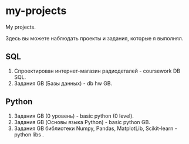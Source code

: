 # my-projects
My projects.

Здесь вы можете наблюдать проекты и задания, которые я выполнял.


## SQL
1. Спроектирован интернет-магазин радиодеталей - coursework DB SQL.
2. Задания GB (Базы данных) - db hw GB.

## Python
1. Задания GB (0 уровень) - basic python (0 level).
2. Задания GB (Основы языка Python) - basic python GB.
3. Задания GB библиотеки Numpy, Pandas, MatplotLib, Scikit-learn - python libs .


